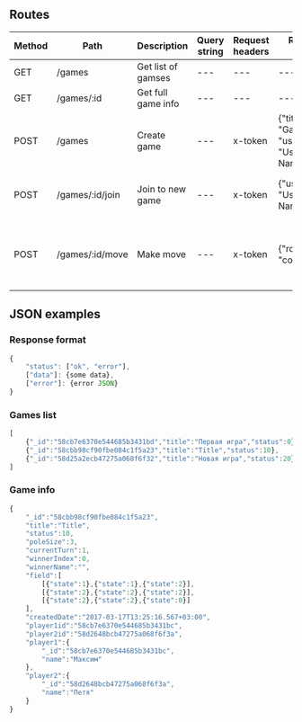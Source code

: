 ## Routes

Method | Path | Description | Query string | Request headers | Request body | Response
------ | ---- | ----------- | ------------ | --------------- | ------------ | --------
GET | /games | Get list of gamses | --- | --- | --- | {"data": games list JSON}
GET | /games/:id | Get full game info | --- | --- | --- | {"game": game info JSON}
POST | /games | Create game | --- | x-token | {"title": "Game title", "username": "User Name"} | {"game": game JSON, "access_token": ObjectID}
POST | /games/:id/join | Join to new game | --- | x-token | {"username": "User Name"}  | {"game": game JSON, "access_token": ObjectID}
POST | /games/:id/move | Make move | --- | x-token | {"row": "1", "col": "2"}  | {"field": array with field, "winnerIndex": winnerIndex, "winnerName": winnerName}

## JSON examples

### Response format

``` javascript
{
    "status": ["ok", "error"],
    ["data"]: {some data},
    ["error"]: {error JSON}
}
```

### Games list

``` javascript
[
    {"_id":"58cb7e6370e544685b3431bd","title":"Первая игра","status":0},
    {"_id":"58cbb98cf90fbe084c1f5a23","title":"Title","status":10},
    {"_id":"58d25a2ecb47275a068f6f32","title":"Новая игра","status":20}
]
```

### Game info

``` javascript
{
    "_id":"58cbb98cf90fbe084c1f5a23",
    "title":"Title",
    "status":10,
    "poleSize":3,
    "currentTurn":1,
    "winnerIndex":0,
    "winnerName":"",
    "field":[
        [{"state":1},{"state":1},{"state":2}],
        [{"state":2},{"state":2},{"state":2}],
        [{"state":2},{"state":2},{"state":0}]
    ],
    "createdDate":"2017-03-17T13:25:16.567+03:00",
    "player1id":"58cb7e6370e544685b3431bc",
    "player2id":"58d2648bcb47275a068f6f3a",
    "player1":{
        "_id":"58cb7e6370e544685b3431bc",
        "name":"Максим"
    },
    "player2":{
        "_id":"58d2648bcb47275a068f6f3a",
        "name":"Петя"
    }
}
```
